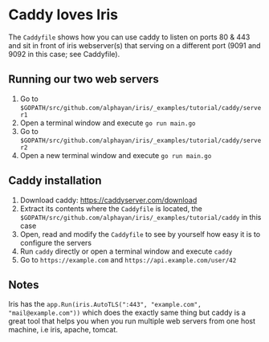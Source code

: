 # Caddy loves Iris

The `Caddyfile` shows how you can use caddy to listen on ports 80 & 443 and sit in front of iris webserver(s) that serving on a different port (9091 and 9092 in this case; see Caddyfile).

## Running our two web servers

1. Go to `$GOPATH/src/github.com/alphayan/iris/_examples/tutorial/caddy/server1`
2. Open a terminal window and execute `go run main.go`
3. Go to `$GOPATH/src/github.com/alphayan/iris/_examples/tutorial/caddy/server2`
4. Open a new terminal window and execute `go run main.go`

## Caddy installation

1. Download caddy: https://caddyserver.com/download
2. Extract its contents where the `Caddyfile` is located, the `$GOPATH/src/github.com/alphayan/iris/_examples/tutorial/caddy` in this case
3. Open, read and modify the `Caddyfile` to see by yourself how easy it is to configure the servers
4. Run `caddy` directly or open a terminal window and execute `caddy`
5. Go to `https://example.com` and `https://api.example.com/user/42`


## Notes

Iris has the `app.Run(iris.AutoTLS(":443", "example.com", "mail@example.com"))` which does
the exactly same thing but caddy is a great tool that helps you when you run multiple web servers from one host machine, i.e iris, apache, tomcat.